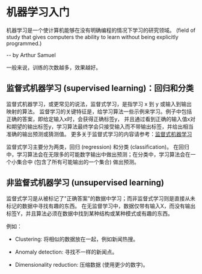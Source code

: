 # 机器学习入门

机器学习是一个使计算机能够在没有明确编程的情况下学习的研究领域。
(field of study that gives computers the ability to learn without being explicitly programmed.)

-- by Arthur Samuel

一般来说，训练的次数越多，效果越好。

## 监督式机器学习 (supervised learning)：回归和分类
监督式机器学习，或更常见的说法，监督式学习，是指学习 x 到 y 或输入到输出映射的算法。
监督学习的关键特征是，给学习算法一些示例来学习。例子中包括正确的答案，即给定输入x时，会获得正确标签y，
并且通过看到正确的输入值x对和期望的输出标签y，学习算法最终学会只接受输入而不带输出标签，并给出相当准确的输出预测或猜测值。
更多关于监督式学习的内容请参考：[监督式机器学习](supervised_learning/introduction.md)

监督式学习主要分为两类，回归 (regression) 和分类 (classification)。
在回归中，学习算法会在无限多的可能数字输出中做出预测；在分类中，学习算法会在一个小集合中 (包含了所有可能输出的一个集合) 做出预测。

## 非监督式机器学习 (unsupervised learning)
监督式学习是从被标记了"正确答案"的数据中学习；而非监督式学习则是直接从未标记的数据中寻找有趣的东西。
在无监督学习中，数据仅带有输入X，而没有输出标签Y，并且算法必须在数据中找到某种结构或某种模式或有趣的东西。

例如：

* Clustering: 将相似的数据放在一起，例如新闻热搜。

* Anomaly detection: 寻找不一样的新闻点。

* Dimensionality reduction: 压缩数据 (使用更少的数字)。
